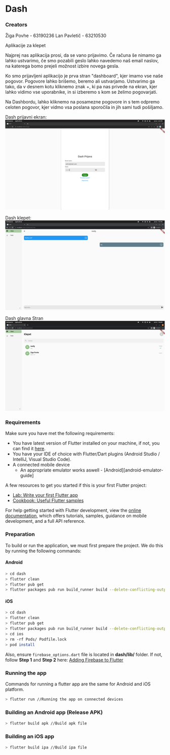 # Dash
### Creators
Žiga Povhe - 63190236
Lan Pavletič - 63210530

Aplikacije za klepet

Najprej nas aplikacija prosi, da se vano prijavimo. Če računa še nimamo ga lahko ustvarimo, če smo pozabili geslo lahko navedemo naš email naslov, na katerega bomo prejeli možnost izbire novega gesla. 

Ko smo prijavljeni aplikacijo je prva stran "dashboard", kjer imamo vse naše pogovor. Pogovore lahko brišemo, beremo ali ustvarjamo. Ustvarimo ga tako, da v desnem kotu kliknemo znak +, ki pa nas privede na ekran, kjer lahko vidimo vse uporabnike, in si izberemo s kom se želimo pogovarjati.

Na Dashbordu, lahko kliknemo na posamezne pogovore in s tem odpremo celoten pogovor, kjer vidmo vsa poslana sporočila in jih sami tudi pošiljamo.

Dash prijavni ekran:
![alt text](https://github.com/zigapovhe/dash/blob/main/Screenshot%20from%202023-01-12%2018-51-13.png)

Dash klepet:
![alt text](https://github.com/zigapovhe/dash/blob/main/Screenshot%20from%202023-01-12%2019-07-05.png)

Dash glavna Stran
![alt text](https://github.com/zigapovhe/dash/blob/main/Screenshot%20from%202023-01-12%2019-08-05.png)
### Requirements

Make sure you have met the following requirements:
* You have latest version of Flutter installed on your machine, if not, you can find it [here](https://flutter.dev).
* You have your IDE of choice with Flutter/Dart plugins (Android Studio / IntelliJ, Visual Studio Code).
* A connected mobile device
    * An appropriate emulator works aswell - [Android][android-emulator-guide]

A few resources to get you started if this is your first Flutter project:

- [Lab: Write your first Flutter app](https://docs.flutter.dev/get-started/codelab)
- [Cookbook: Useful Flutter samples](https://docs.flutter.dev/cookbook)

For help getting started with Flutter development, view the
[online documentation](https://docs.flutter.dev/), which offers tutorials,
samples, guidance on mobile development, and a full API reference.


### Preparation

To build or run the application, we must first prepare the project. We do this by running the following commands:

#### Android

```sh
> cd dash
> flutter clean
> flutter pub get
> flutter packages pub run build_runner build --delete-conflicting-outputs
```

#### iOS

```sh
> cd dash
> flutter clean
> flutter pub get
> flutter packages pub run build_runner build --delete-conflicting-outputs
> cd ios
> rm -rf Pods/ Podfile.lock
> pod install
```

Also, ensure `firebase_options.dart` file is located in **dash/lib/** folder.
If not, follow **Step 1** and **Step 2** here: [Adding Firebase to Flutter](https://firebase.google.com/docs/flutter/setup?platform=ios)

### Running the app

Commands for running a flutter app are the same for Android and iOS platform.

```sh
> flutter run //Running the app on connected devices
```

### Building an Android app (Release APK)

```sh
> flutter build apk //Build apk file
```

### Building an iOS app

```sh
> flutter build ipa //Build ipa file
```




